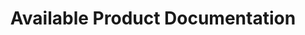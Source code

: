 ---
publish: false
title: Available Product Documentation
layout: list-products.html
products:
  - title: EMDK For Android
    description: Java sample projects using EMDK API's, Data Capture, Profile Manager, etc.
    url: /emdk-for-android/4-0/guide/about
    image: /images/products/emdk-for-android.png
    btn-text: Latest Docs
    sections:
      - title: Getting Started
        url: /emdk-for-android/4-0/guide/gettingstarted
      - title: Tutorials
        url: /emdk-for-android/4-0/tutorial/
      - title: Samples
        url: /emdk-for-android/4-0/samples
      - title: Guides
        url: /emdk-for-android/4-0/guide/programming-guides
      - title: Profile Manager
        url: /emdk-for-android/4-0/guide/profile-manager-guides
      - title: APIs
        url: /emdk-for-android/4-0/api
    versions:
      - url: emdk-for-android/4-0/guide/about/
        menu: "4.0"
      - url: /emdk-for-android/3-1/guide/about/
        menu: "3.1"
  - title: EMDK For Xamarin
    description: Use C# API's like Data Capture, Profile Manager to build Android applications for Zebra Devices.
    url: /emdk-for-xamarin/1-0/guide/about
    btn-text: Latest Docs
    image: /images/products/emdk-for-xamarin.jpg
    sections:
      - title: Getting Started
        url: /emdk-for-xamarin/1-0/guide/gettingstarted
      - title: Tutorials
        url: /emdk-for-xamarin/1-0/tutorial/
      - title: Samples
        url: /emdk-for-xamarin/1-0/samples
      - title: Profile Manager
        url: /emdk-for-xamarin/1-0/guide/profile-manager-guides
      - title: APIs
        url: /emdk-for-xamarin/1-0/api
    versions:
      - url: emdk-for-xamarin/1-0/guide/about/
        menu: "1.0"
  - title: StageNow
    description: The easy way to stage Zebra Technologies' Android-based mobile computers.
    url: /stagenow/2-2/about
    btn-text: Latest Guides
    image: /images/products/stagenow.png
    sections:
      - title: Getting Started 
        url: /stagenow/2-2/gettingstarted
      - title: Profiles
        url: /stagenow/2-2/stagingprofiles
      - title: Profile Wizards
        url: /stagenow/2-2/ProfileWizards
      - title: Settings
        url: /stagenow/2-2/settingconfig
      - title: Setting Types
        url: /stagenow/2-2/settingtypes
      - title: Device Staging
        url: /stagenow/2-2/stageclient
  - title: Enterprise Home Screen
    description: A simple way to control user access to Android apps, settings and files without custom code. 
    url: /ehs/2-3/guide/about
    image: /ehs/ehs-logo.png
    btn-text: Latest Docs
    sections:
      - title: About
        url: /ehs/2-3/guide/about
      - title: Getting Started
        url: /ehs/2-3/guide/gettingstarted
      - title: Setup
        url: /ehs/2-3/guide/setup
      - title: Advanced Features
        url: /ehs/2-3/guide/features
      - title: Download
        url: /ehs/2-3/download

---